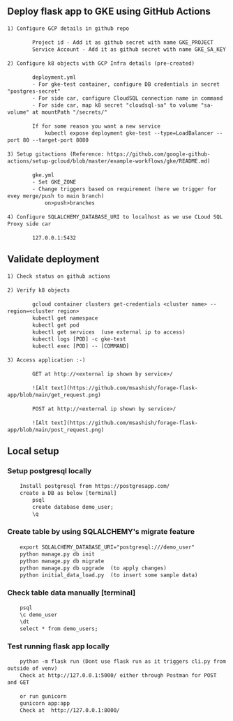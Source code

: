 
##  Deploy flask app to GKE using GitHub Actions

    1) Configure GCP details in github repo
    
            Project id - Add it as github secret with name GKE_PROJECT
            Service Account - Add it as github secret with name GKE_SA_KEY
    
    2) Configure k8 objects with GCP Infra details (pre-created)
    
            deployment.yml 
            - For gke-test container, configure DB credentials in secret "postgres-secret"
            - For side car, configure CloudSQL connection name in command
            - For side car, map k8 secret "cloudsql-sa" to volume "sa-volume" at mountPath "/secrets/"
            
            If for some reason you want a new service
                kubectl expose deployment gke-test --type=LoadBalancer --port 80 --target-port 8080
            
    3) Setup gitactions (Reference: https://github.com/google-github-actions/setup-gcloud/blob/master/example-workflows/gke/README.md)
     
            gke.yml
            - Set GKE_ZONE 
            - Change triggers based on requirement (here we trigger for evey merge/push to main branch)
                on>push>branches
        
    4) Configure SQLALCHEMY_DATABASE_URI to localhost as we use CLoud SQL Proxy side car
    
            127.0.0.1:5432

##  Validate deployment

    1) Check status on github actions
    
    2) Verify k8 objects
    
            gcloud container clusters get-credentials <cluster name> --region=<cluster region>
            kubectl get namespace
            kubectl get pod
            kubectl get services  (use external ip to access)
            kubectl logs [POD] -c gke-test
            kubectl exec [POD] -- [COMMAND]
 
    3) Access application :-) 
    
            GET at http://<external ip shown by service>/
            
            ![Alt text](https://github.com/msashish/forage-flask-app/blob/main/get_request.png)
            
            POST at http://<external ip shown by service>/
            
            ![Alt text](https://github.com/msashish/forage-flask-app/blob/main/post_request.png)
            
           
    

##  Local setup 

###  Setup postgresql locally
        Install postgresql from https://postgresapp.com/
        create a DB as below [terminal] 
            psql
            create database demo_user;
            \q
    
###  Create table by using SQLALCHEMY's migrate feature
    
        export SQLALCHEMY_DATABASE_URI="postgresql:///demo_user" 
        python manage.py db init
        python manage.py db migrate
        python manage.py db upgrade  (to apply changes)
        python initial_data_load.py  (to insert some sample data)
   
    
###  Check table data manually [terminal]
        psql
        \c demo_user
        \dt
        select * from demo_users;
    
###  Test running flask app locally
    
        python -m flask run (Dont use flask run as it triggers cli.py from outside of venv)
        Check at http://127.0.0.1:5000/ either through Postman for POST and GET 
    
        or run gunicorn
        gunicorn app:app
        Check at  http://127.0.0.1:8000/
